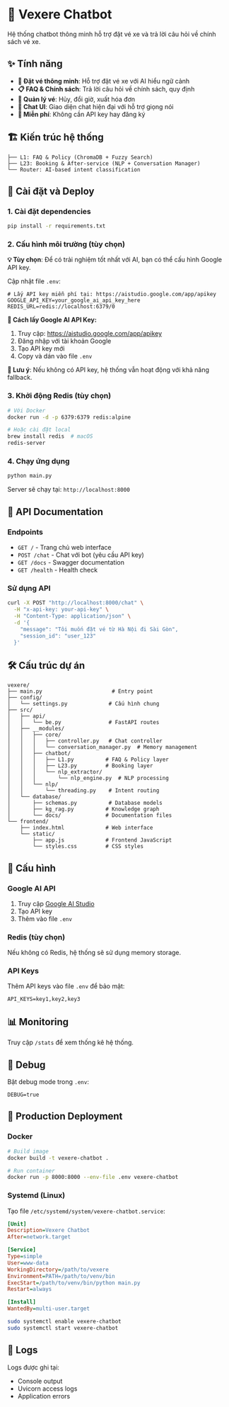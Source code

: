 # 🚄 Vexere Chatbot

Hệ thống chatbot thông minh hỗ trợ đặt vé xe và trả lời câu hỏi về chính sách vé xe.

## ✨ Tính năng

- **🎫 Đặt vé thông minh**: Hỗ trợ đặt vé xe với AI hiểu ngữ cảnh
- **📋 FAQ & Chính sách**: Trả lời câu hỏi về chính sách, quy định
- **🔄 Quản lý vé**: Hủy, đổi giờ, xuất hóa đơn
- **💬 Chat UI**: Giao diện chat hiện đại với hỗ trợ giọng nói
- **🎯 Miễn phí**: Không cần API key hay đăng ký

## 🏗️ Kiến trúc hệ thống

```
├── L1: FAQ & Policy (ChromaDB + Fuzzy Search)
├── L23: Booking & After-service (NLP + Conversation Manager)
└── Router: AI-based intent classification
```

## 🚀 Cài đặt và Deploy

### 1. Cài đặt dependencies

```bash
pip install -r requirements.txt
```

### 2. Cấu hình môi trường (tùy chọn)

**💡 Tùy chọn**: Để có trải nghiệm tốt nhất với AI, bạn có thể cấu hình Google API key.

Cập nhật file `.env`:

```env
# Lấy API key miễn phí tại: https://aistudio.google.com/app/apikey
GOOGLE_API_KEY=your_google_ai_api_key_here
REDIS_URL=redis://localhost:6379/0
```

**🔑 Cách lấy Google AI API Key:**
1. Truy cập: https://aistudio.google.com/app/apikey
2. Đăng nhập với tài khoản Google
3. Tạo API key mới
4. Copy và dán vào file `.env`

**📝 Lưu ý**: Nếu không có API key, hệ thống vẫn hoạt động với khả năng fallback.

### 3. Khởi động Redis (tùy chọn)

```bash
# Với Docker
docker run -d -p 6379:6379 redis:alpine

# Hoặc cài đặt local
brew install redis  # macOS
redis-server
```

### 4. Chạy ứng dụng

```bash
python main.py
```

Server sẽ chạy tại: `http://localhost:8000`

## 📡 API Documentation

### Endpoints

- `GET /` - Trang chủ web interface
- `POST /chat` - Chat với bot (yêu cầu API key)
- `GET /docs` - Swagger documentation
- `GET /health` - Health check

### Sử dụng API

```bash
curl -X POST "http://localhost:8000/chat" \
  -H "x-api-key: your-api-key" \
  -H "Content-Type: application/json" \
  -d '{
    "message": "Tôi muốn đặt vé từ Hà Nội đi Sài Gòn",
    "session_id": "user_123"
  }'
```

## 🛠️ Cấu trúc dự án

```
vexere/
├── main.py                      # Entry point
├── config/
│   └── settings.py             # Cấu hình chung
├── src/
│   ├── api/
│   │   └── be.py               # FastAPI routes
│   ├── __modules/
│   │   ├── core/
│   │   │   ├── controller.py   # Chat controller
│   │   │   └── conversation_manager.py  # Memory management
│   │   ├── chatbot/
│   │   │   ├── L1.py          # FAQ & Policy layer
│   │   │   ├── L23.py         # Booking layer
│   │   │   └── nlp_extractor/
│   │   │       └── nlp_engine.py  # NLP processing
│   │   └── nlp/
│   │       └── threading.py    # Intent routing
│   └── database/
│       ├── schemas.py          # Database models
│       ├── kg_rag.py          # Knowledge graph
│       └── docs/              # Documentation files
└── frontend/
    ├── index.html             # Web interface
    └── static/
        ├── app.js             # Frontend JavaScript
        └── styles.css         # CSS styles
```

## 🔧 Cấu hình

### Google AI API

1. Truy cập [Google AI Studio](https://aistudio.google.com/)
2. Tạo API key
3. Thêm vào file `.env`

### Redis (tùy chọn)

Nếu không có Redis, hệ thống sẽ sử dụng memory storage.

### API Keys

Thêm API keys vào file `.env` để bảo mật:

```env
API_KEYS=key1,key2,key3
```

## 📊 Monitoring

Truy cập `/stats` để xem thống kê hệ thống.

## 🐛 Debug

Bật debug mode trong `.env`:

```env
DEBUG=true
```

## 🚀 Production Deployment

### Docker

```bash
# Build image
docker build -t vexere-chatbot .

# Run container
docker run -p 8000:8000 --env-file .env vexere-chatbot
```

### Systemd (Linux)

Tạo file `/etc/systemd/system/vexere-chatbot.service`:

```ini
[Unit]
Description=Vexere Chatbot
After=network.target

[Service]
Type=simple
User=www-data
WorkingDirectory=/path/to/vexere
Environment=PATH=/path/to/venv/bin
ExecStart=/path/to/venv/bin/python main.py
Restart=always

[Install]
WantedBy=multi-user.target
```

```bash
sudo systemctl enable vexere-chatbot
sudo systemctl start vexere-chatbot
```

## 📝 Logs

Logs được ghi tại:
- Console output
- Uvicorn access logs
- Application errors